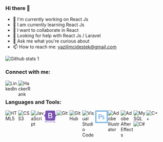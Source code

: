 ### Hi there 👋

- 🔭 I'm currently working on React Js
- 🌱 I am currently learning React Js
- 👯 I want to collaborate in React
- 🤔 Looking for help with React Js / Laravel
- 💬 Ask me what you're curious about
- 📫 How to reach me: yazilimcidestek@gmail.com


![Github stats 1](https://github-readme-stats.vercel.app/api?username=ademduran&show_icons=true&theme=gradient)

<h3 align="left">Connect with me:</h3>

<a href="https://www.linkedin.com/in/admdrn/" target="blank"><img align="left" alt="LinkedIn" width="40px" src="https://upload.wikimedia.org/wikipedia/commons/thumb/c/ca/LinkedIn_logo_initials.png/800px-LinkedIn_logo_initials.png"/></a>
<a href="https://www.hackerrank.com/admdrn" target="blank"><img align="left" alt="HackerRank" width="40px" src="https://cdn3.iconfinder.com/data/icons/logos-and-brands-adobe/512/160_Hackerrank-512.png"/></a>
<br/><br/>

<h3 align="left">Languages and Tools:</h3>

<img align="left" alt="HTML5" width="40px" src="https://cdn.jsdelivr.net/gh/devicons/devicon/icons/html5/html5-original.svg"/>
<img align="left" alt="CSS3" width="40px" src="https://cdn.jsdelivr.net/gh/devicons/devicon/icons/css3/css3-original.svg" />
<img align="left" alt="JavaScript" width="40px" src="https://cdn.jsdelivr.net/gh/devicons/devicon/icons/javascript/javascript-original.svg" />
<img align="left" alt="Bootstrap" width="40px" src="https://raw.githubusercontent.com/devicons/devicon/master/icons/bootstrap/bootstrap-plain-wordmark.svg" />
<img align="left" alt="Git" width="40px" src="https://cdn.jsdelivr.net/gh/devicons/devicon/icons/git/git-original.svg" />
<img align="left" alt="GitHub" width="40px" src="https://user-images.githubusercontent.com/3369400/139447912-e0f43f33-6d9f-45f8-be46-2df5bbc91289.png" />
<img align="left" alt="Visual Studio Code" width="40px" src="https://cdn.jsdelivr.net/gh/devicons/devicon/icons/vscode/vscode-original.svg" />
<img align="left" alt="Adobe Photoshop" width="40px" src="https://raw.githubusercontent.com/devicons/devicon/master/icons/photoshop/photoshop-line.svg" />
<img align="left" alt="Adobe Illustrator" width="40px" src="https://cdn-icons-png.flaticon.com/512/5968/5968472.png" />
<img align="left" alt="Adobe After Effects" width="40px" src="https://cdn-icons-png.flaticon.com/512/5968/5968428.png" />
<img align="left" alt="MySQL" width="40px" src="https://cdn-icons-png.flaticon.com/512/919/919836.png" />
<img align="left" alt="C++" width="40px" src="https://cdn-icons-png.flaticon.com/512/6132/6132222.png" />
<img align="left" alt="C#" width="40px" src="https://cdn-icons-png.flaticon.com/512/6132/6132221.png" />



<!--
**ademduran/ademduran** is a ✨ _special_ ✨ repository because its `README.md` (this file) appears on your GitHub profile.

Here are some ideas to get you started:

- 🔭 I’m currently working on ...
- 🌱 I’m currently learning ...
- 👯 I’m looking to collaborate on ...
- 🤔 I’m looking for help with ...
- 💬 Ask me about ...
- 📫 How to reach me: ...
- 😄 Pronouns: ...
- ⚡ Fun fact: ...
-->
